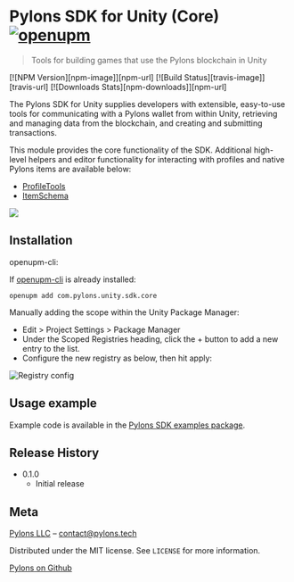 ﻿# Pylons SDK for Unity (Core) [![openupm](https://img.shields.io/npm/v/com.pylons.unity.sdk.core?label=openupm&registry_uri=https://package.openupm.com)](https://openupm.com/packages/com.pylons.unity.sdk.core/)
> Tools for building games that use the Pylons blockchain in Unity

[![NPM Version][npm-image]][npm-url]
[![Build Status][travis-image]][travis-url]
[![Downloads Stats][npm-downloads]][npm-url]

The Pylons SDK for Unity supplies developers with extensible, easy-to-use tools for communicating with a Pylons wallet from within
Unity, retrieving and managing data from the blockchain, and creating and submitting transactions.

This module provides the core functionality of the SDK. Additional high-level helpers and editor functionality for interacting with
profiles and native Pylons items are available below:

- [ProfileTools](https://openupm.com/packages/com.pylons.unity.sdk.profiletools/)
- [ItemSchema](https://openupm.com/packages/com.pylons.unity.sdk.itemschema/)

![](/.github/images/header.png)

## Installation

openupm-cli:

If [openupm-cli](https://github.com/openupm/openupm-cli) is already installed:

```
openupm add com.pylons.unity.sdk.core
```

Manually adding the scope within the Unity Package Manager:

- Edit > Project Settings > Package Manager
- Under the Scoped Registries heading, click the + button to add a new entry to the list.
- Configure the new registry as below, then hit apply:

![Registry config](/.github/images/registry.png)

## Usage example

Example code is available in the [Pylons SDK examples package](https://openupm.com/packages/com.pylons.sdk.examples/).

## Release History

* 0.1.0
    * Initial release

## Meta

[Pylons LLC](https://pylons.tech) – contact@pylons.tech

Distributed under the MIT license. See ``LICENSE`` for more information.

[Pylons on Github](https://github.com/Pylons-tech/)